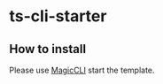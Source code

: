 # ts-cli-starter

## How to install

Please use [MagicCLI](https://github.com/vbs-plus/magic-cli) start the template. 
